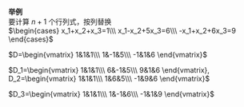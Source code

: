 **举例**  
要计算 $n+1$ 个行列式，按列替换  
 $\begin{cases}  
x_1+x_2+x_3=1\\\  
x_1-x_2+5x_3=6\\\  
-x_1+x_2+6x_3=9  
\end{cases}$  
  
 $D=\begin{vmatrix}  
1&1&1\\\  
1&-1&5\\\  
-1&1&6  
\end{vmatrix}$  
  
 $D_1=\begin{vmatrix}  
1&1&1\\\  
6&-1&5\\\  
9&1&6  
\end{vmatrix},  
D_2=\begin{vmatrix}  
1&1&1\\\  
1&6&5\\\  
-1&9&6  
\end{vmatrix}$  
  
 $D_3=\begin{vmatrix}  
1&1&1\\\  
1&-1&6\\\  
-1&1&9  
\end{vmatrix}$  
